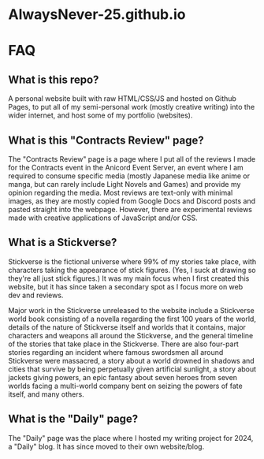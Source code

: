 # AlwaysNever-25.github.io
# FAQ
## What is this repo?
A personal website built with raw HTML/CSS/JS and hosted on Github Pages, to put all of my semi-personal work (mostly creative writing) into the wider internet, and host some of my portfolio (websites).

## What is this "Contracts Review" page?
The "Contracts Review" page is a page where I put all of the reviews I made for the Contracts event in the Anicord Event Server, an event where I am required to consume specific media (mostly Japanese media like anime or manga, but can rarely include Light Novels and Games) and provide my opinion regarding the media. Most reviews are text-only with minimal images, as they are mostly copied from Google Docs and Discord posts and pasted straight into the webpage. However, there are experimental reviews made with creative applications of JavaScript and/or CSS.

## What is a Stickverse?
Stickverse is the fictional universe where 99% of my stories take place, with characters taking the appearance of stick figures. (Yes, I suck at drawing so they're all just stick figures.) It was my main focus when I first created this website, but it has since taken a secondary spot as I focus more on web dev and reviews.

Major work in the Stickverse unreleased to the website include a Stickverse world book consisting of a novella regarding the first 100 years of the world, details of the nature of Stickverse itself and worlds that it contains, major characters and weapons all around the Stickverse, and the general timeline of the stories that take place in the Stickverse. There are also four-part stories regarding an incident where famous swordsmen all around Stickverse were massacred, a story about a world drowned in shadows and cities that survive by being perpetually given artificial sunlight, a story about jackets giving powers, an epic fantasy about seven heroes from seven worlds facing a multi-world company bent on seizing the powers of fate itself, and many others.

## What is the "Daily" page?
The "Daily" page was the place where I hosted my writing project for 2024, a "Daily" blog. It has since moved to their own website/blog.
